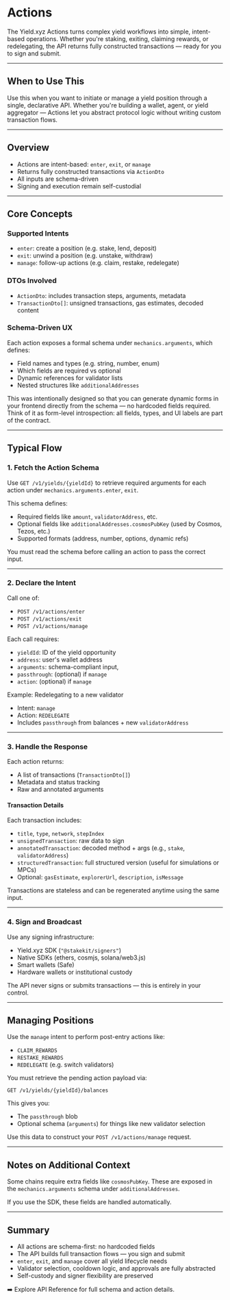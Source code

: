 # Actions

The Yield.xyz Actions turns complex yield workflows into simple, intent-based operations. Whether you're staking, exiting, claiming rewards, or redelegating, the API returns fully constructed transactions — ready for you to sign and submit.

---

## When to Use This

Use this when you want to initiate or manage a yield position through a single, declarative API.
Whether you're building a wallet, agent, or yield aggregator — Actions let you abstract protocol logic without writing custom transaction flows.

---

## Overview

- Actions are intent-based: `enter`, `exit`, or `manage`
- Returns fully constructed transactions via `ActionDto`
- All inputs are schema-driven
- Signing and execution remain self-custodial

---

## Core Concepts

### Supported Intents

- `enter`: create a position (e.g. stake, lend, deposit)
- `exit`: unwind a position (e.g. unstake, withdraw)
- `manage`: follow-up actions (e.g. claim, restake, redelegate)

### DTOs Involved

- `ActionDto`: includes transaction steps, arguments, metadata
- `TransactionDto[]`: unsigned transactions, gas estimates, decoded content

### Schema-Driven UX

Each action exposes a formal schema under `mechanics.arguments`, which defines:

- Field names and types (e.g. string, number, enum)
- Which fields are required vs optional
- Dynamic references for validator lists
- Nested structures like `additionalAddresses`

This was intentionally designed so that you can generate dynamic forms in your frontend directly from the schema — no hardcoded fields required. Think of it as form-level introspection: all fields, types, and UI labels are part of the contract.

---

## Typical Flow

### 1. Fetch the Action Schema

Use `GET /v1/yields/{yieldId}` to retrieve required arguments for each action under `mechanics.arguments.enter`, `exit`.

This schema defines:

- Required fields like `amount`, `validatorAddress`, etc.
- Optional fields like `additionalAddresses.cosmosPubKey` (used by Cosmos, Tezos, etc.)
- Supported formats (address, number, options, dynamic refs)

You must read the schema before calling an action to pass the correct input.

---

### 2. Declare the Intent

Call one of:

- `POST /v1/actions/enter`
- `POST /v1/actions/exit`
- `POST /v1/actions/manage`

Each call requires:

- `yieldId`: ID of the yield opportunity
- `address`: user's wallet address
- `arguments`: schema-compliant input,
- `passthrough`: (optional) if `manage`
- `action`: (optional) if `manage`

Example: Redelegating to a new validator

- Intent: `manage`
- Action: `REDELEGATE`
- Includes `passthrough` from balances + new `validatorAddress`

---

### 3. Handle the Response

Each action returns:

- A list of transactions (`TransactionDto[]`)
- Metadata and status tracking
- Raw and annotated arguments

#### Transaction Details

Each transaction includes:

- `title`, `type`, `network`, `stepIndex`
- `unsignedTransaction`: raw data to sign
- `annotatedTransaction`: decoded method + args (e.g., `stake`, `validatorAddress`)
- `structuredTransaction`: full structured version (useful for simulations or MPCs)
- Optional: `gasEstimate`, `explorerUrl`, `description`, `isMessage`

Transactions are stateless and can be regenerated anytime using the same input.

---

### 4. Sign and Broadcast

Use any signing infrastructure:

- Yield.xyz SDK (`"@stakekit/signers"`)
- Native SDKs (ethers, cosmjs, solana/web3.js)
- Smart wallets (Safe)
- Hardware wallets or institutional custody

The API never signs or submits transactions — this is entirely in your control.

---

## Managing Positions

Use the `manage` intent to perform post-entry actions like:

- `CLAIM_REWARDS`
- `RESTAKE_REWARDS`
- `REDELEGATE` (e.g. switch validators)

You must retrieve the pending action payload via:

`GET /v1/yields/{yieldId}/balances`

This gives you:

- The `passthrough` blob
- Optional schema (`arguments`) for things like new validator selection

Use this data to construct your `POST /v1/actions/manage` request.

---

## Notes on Additional Context

Some chains require extra fields like `cosmosPubKey`. These are exposed in the `mechanics.arguments` schema under `additionalAddresses`.

If you use the SDK, these fields are handled automatically.

---

## Summary

- All actions are schema-first: no hardcoded fields
- The API builds full transaction flows — you sign and submit
- `enter`, `exit`, and `manage` cover all yield lifecycle needs
- Validator selection, cooldown logic, and approvals are fully abstracted
- Self-custody and signer flexibility are preserved

➡️ Explore API Reference for full schema and action details.
